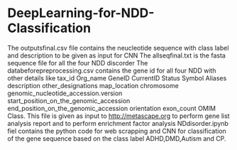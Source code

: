 # DeepLearning-for-NDD-Classification
The outputsfinal.csv file contains the neucleotide sequence with class label and description to be given as input for CNN
The allseqfinal.txt is the fasta sequence file for all the four NDD discorder
The databeforepreprocessing.csv contains the gene id for all four NDD with other details like tax_id	Org_name	GeneID	CurrentID	Status	Symbol	Aliases	description	other_designations	map_location	chromosome	genomic_nucleotide_accession.version	start_position_on_the_genomic_accession	end_position_on_the_genomic_accession	orientation	exon_count	OMIM	Class. This file is given as input to http://metascape.org to perform gene list analysis report and to perform enrichment factor analysis
NDdisorder.ipynb fiel contains the python code for web scrapping and CNN for classification of the gene sequence based on the class label ADHD,DMD,Autism and CP. 
